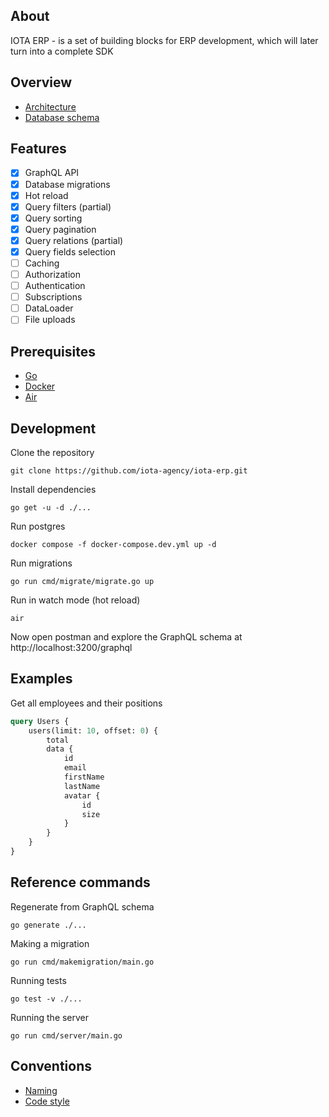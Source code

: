 ## About
IOTA ERP - is a set of building blocks for ERP development, which will later turn into a complete SDK

## Overview
* [Architecture](https://app.excalidraw.com/s/3x4l1qRpK2w/ADYN81ksZsd)
* [Database schema](https://dbdiagram.io/d/ERP-SDK-65fd8cb4ae072629ceb7f50e)

## Features
* [x] GraphQL API
* [x] Database migrations
* [x] Hot reload
* [x] Query filters (partial)
* [x] Query sorting
* [x] Query pagination
* [x] Query relations (partial)
* [x] Query fields selection
* [ ] Caching
* [ ] Authorization
* [ ] Authentication
* [ ] Subscriptions
* [ ] DataLoader
* [ ] File uploads

## Prerequisites
* [Go](https://golang.org/doc/install)
* [Docker](https://docs.docker.com/get-docker/)
* [Air](https://github.com/cosmtrek/air#Installation)


## Development

Clone the repository
```shell
git clone https://github.com/iota-agency/iota-erp.git
```

Install dependencies
```shell
go get -u -d ./...
```

Run postgres
```shell
docker compose -f docker-compose.dev.yml up -d
```

Run migrations
```shell
go run cmd/migrate/migrate.go up
```

Run in watch mode (hot reload)
```shell
air
```

Now open postman and explore the GraphQL schema at http://localhost:3200/graphql

## Examples
Get all employees and their positions
```graphql
query Users {
    users(limit: 10, offset: 0) {
        total
        data {
            id
            email
            firstName
            lastName
            avatar {
                id
                size
            }
        }
    }
}
```

## Reference commands

Regenerate from GraphQL schema
```shell
go generate ./...
```

Making a migration
```shell
go run cmd/makemigration/main.go
```

Running tests
```shell
go test -v ./...
```

Running the server
```shell
go run cmd/server/main.go
```

## Conventions
* [Naming](CONVENTIONS.MD#naming)
* [Code style](CONVENTIONS.MD#code-style)